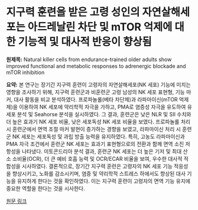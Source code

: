 # 지구력 훈련을 받은 고령 성인의 자연살해세포는 아드레날린 차단 및 mTOR 억제에 대한 기능적 및 대사적 반응이 향상됨

**원제목:** Natural killer cells from endurance-trained older adults show improved functional and metabolic responses to adrenergic blockade and mTOR inhibition

**요약:** 본 연구는 장기간 지구력 훈련이 고령자의 자연살해세포(NK 세포) 기능에 미치는 영향을 조사하기 위해, 지구력 훈련군과 비훈련군 고령 남성의 NK 세포 표현형, 기능 마커, 대사 활동을 비교 분석하였다.  프로파놀롤(베타 차단제)과 라파마이신(mTOR 억제제)을 이용하여 NK 세포에 약리학적 자극을 가하고, PMA로 염증성 자극을 유도하여 유세포 분석 및 Seahorse 분석을 실시하였다. 그 결과, 훈련군은 낮은 NLR 및 SII 수치와 더 높은 효과기 NK 세포 비율, 낮은 세포독성 NK 세포 비율을 보였다. 프로파놀롤 처리 시 훈련군에서 면역 조절 마커 발현이 증가하는 경향을 보였고, 라파마이신 처리 시 훈련군 NK 세포는 세포독성 및 과립 방출 능력을 유지하였다. 특히, 고농도 라파마이신과 PMA 자극 조건에서 훈련군 NK 세포는 효과기 표현형으로의 전환과 함께 면역 소진 저항성을 나타냈다.  미토콘드리아 분석 결과, 훈련군 NK 세포는 더 높은 기저 및 최대 산소 소비율(OCR), 더 큰 예비 호흡 능력 및 OCR/ECAR 비율을 보여, 우수한 대사적 적합성을 시사하였다.  결론적으로, 장기간 지구력 훈련은 고령자의 NK 세포 기능 적응성을 향상시키고, 노화를 감소시키며, 염증 및 약리학적 스트레스 하에서도 향상된 대사 기능을 유지하게 한다는 것을 확인하였다.  이는 지구력 훈련이 고령자의 면역 기능 유지에 중요한 역할을 한다는 것을 시사한다.

[원문 링크](https://www.nature.com/articles/s41598-025-06057-y)
